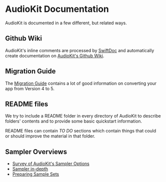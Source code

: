 AudioKit Documentation
======================

AudioKit is documented in a few different, but related ways.

## Github Wiki 

AudioKit's inline comments are processed by [SwiftDoc](https://github.com/SwiftDocOrg/swift-doc) and automatically create documentation on [AudioKit's Github Wiki](https://github.com/AudioKit/AudioKit/wiki).

## Migration Guide

The [Migration Guide](MigrationGuide.md) contains a lot of good information on converting your app from Version 4 to 5.

## README files

We try to include a README folder in every directory of AudioKit to describe folders' contents and to provide some basic quickstart information.

README files can contain *TO DO* sections which contain things that could or should improve the material in that folder.

## Sampler Overviews

* [Survey of AudioKit's Sampler Options](../Sources/AudioKit/Nodes/Playback/Samplers/Samplers.md)
* [Sampler in-depth](../Sources/AudioKit/Nodes/Playback/Samplers/Sampler/Sampler.md)
* [Preparing Sample Sets](../Sources/AudioKit/Nodes/Playback/Samplers/PreparingSampleSets.md)
